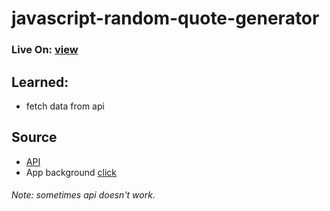 # javascript-random-quote-generator
### Live On: [view](https://javascript-random-quote-generator.netlify.app/)
 ## Learned:
  * fetch data from api
 ## Source
  * [API](https://forismatic.com/en/api/)
  * App background [click](https://www.heropatterns.com/)
 
 
###### Note: sometimes api doesn't work.
